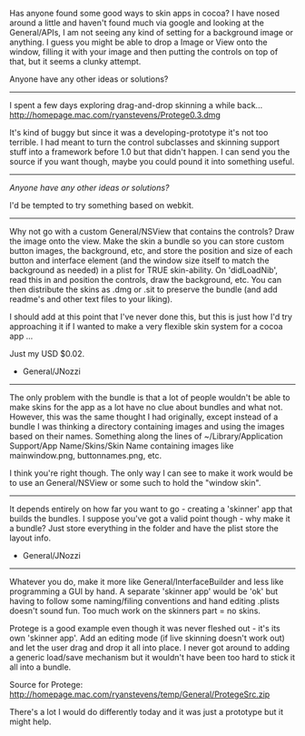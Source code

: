 Has anyone found some good ways to skin apps in cocoa? I have nosed around a little and haven't found much via google and looking at the General/APIs, I am not seeing any kind of setting for a background image or anything. I guess you might be able to drop a Image or View onto the window, filling it with your image and then putting the controls on top of that, but it seems a clunky attempt. 

Anyone have any other ideas or solutions?

----
I spent a few days exploring drag-and-drop skinning a while back... http://homepage.mac.com/ryanstevens/Protege0.3.dmg

It's kind of buggy but since it was a developing-prototype it's not too terrible. I had meant to turn the control subclasses and skinning support stuff into a framework before 1.0 but that didn't happen. I can send you the source if you want though, maybe you could pound it into something useful.

----

*Anyone have any other ideas or solutions?*

I'd be tempted to try something based on webkit.

----

Why not go with a custom General/NSView that contains the controls? Draw the image onto the view. Make the skin a bundle so you can store custom button images, the background, etc, and store the position and size of each button and interface element (and the window size itself to match the background as needed) in a plist for TRUE skin-ability. On 'didLoadNib', read this in and position the controls, draw the background, etc. You can then distribute the skins as .dmg or .sit to preserve the bundle (and add readme's and other text files to your liking).

I should add at this point that I've never done this, but this is just how I'd try approaching it if I wanted to make a very flexible skin system for a cocoa app ...

Just my USD $0.02.

- General/JNozzi

----

The only problem with the bundle is that a lot of people wouldn't be able to make skins for the app as a lot have no clue about bundles and what not. However, this was the same thought I had originally, except instead of a bundle I was thinking a directory containing images and using the images based on their names. Something along the lines of ~/Library/Application Support/App Name/Skins/Skin Name containing images like mainwindow.png, buttonnames.png, etc. 

I think you're right though. The only way I can see to make it work would be to use an General/NSView or some such to hold the "window skin". 

----

It depends entirely on how far you want to go - creating a 'skinner' app that builds the bundles. I suppose you've got a valid point though - why make it a bundle? Just store everything in the folder and have the plist store the layout info.

- General/JNozzi

----
Whatever you do, make it more like General/InterfaceBuilder and less like programming a GUI by hand. A separate 'skinner app' would be 'ok' but having to follow some naming/filing conventions and hand editing .plists doesn't sound fun. Too much work on the skinners part = no skins.

Protege is a good example even though it was never fleshed out - it's its own 'skinner app'. Add an editing mode (if live skinning doesn't work out) and let the user drag and drop it all into place. I never got around to adding a generic load/save mechanism but it wouldn't have been too hard to stick it all into a bundle.

Source for Protege: http://homepage.mac.com/ryanstevens/temp/General/ProtegeSrc.zip

There's a lot I would do differently today and it was just a prototype but it might help.